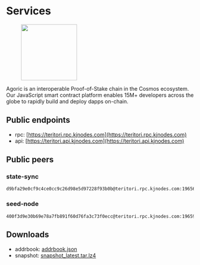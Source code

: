 # Services

<figure><img src="https://raw.githubusercontent.com/kj89/testnet_manuals/main/pingpub/logos/teritori.png" width="150" alt=""><figcaption></figcaption></figure>

Agoric is an interoperable Proof-of-Stake chain in the Cosmos ecosystem. Our JavaScript smart contract platform enables 15M+ developers across the globe to rapidly build and deploy dapps on-chain.

## Public endpoints

* rpc: [https://teritori.rpc.kjnodes.com](https://teritori.rpc.kjnodes.com)
* api: [https://teritori.api.kjnodes.com](https://teritori.api.kjnodes.com)

## Public peers

### state-sync

```
d9bfa29e0cf9c4ce0cc9c26d98e5d97228f93b0b@teritori.rpc.kjnodes.com:19656
```

### seed-node

```
400f3d9e30b69e78a7fb891f60d76fa3c73f0ecc@teritori.rpc.kjnodes.com:19659
```

## Downloads

* addrbook: [addrbook.json](https://snapshots.kjnodes.com/teritori/addrbook.json)
* snapshot: [snapshot_latest.tar.lz4](https://snapshots.kjnodes.com/teritori/snapshot\_latest.tar.lz4)
